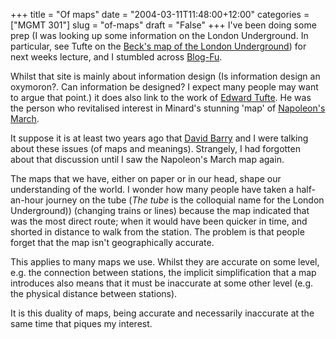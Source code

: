 +++
title = "Of maps"
date = "2004-03-11T11:48:00+12:00"
categories = ["MGMT 301"]
slug = "of-maps"
draft = "False"
+++
I've been doing some prep (I was looking up some information on the
London Underground. In particular, see Tufte on the [Beck's map of
the London
Underground](https://www.edwardtufte.com/bboard/q-and-a-fetch-msg?msg_id=00005W))
for next weeks lecture, and I stumbled across
[Blog-Fu](https://www.simiandesign.com/blog-fu/2004/01/information_design.php).

Whilst that site is mainly about information design (Is information
design an oxymoron?. Can information be designed? I expect many
people may want to argue that point.) it does also link to the work of
[Edward Tufte](https://www.edwardtufte.com/tufte/). He was the person
who revitalised interest in Minard's stunning 'map' of [Napoleon's
March](https://www.edwardtufte.com/tufte/minard).

It suppose it is at least two years ago that [David
Barry](https://www.geocities.com/drdavidbarry/) and I were talking about
these issues (of maps and meanings). Strangely, I had forgotten about
that discussion until I saw the Napoleon's March map again.

The maps that we have, either on paper or in our head, shape our
understanding of the world. I wonder how many people have taken a
half-an-hour journey on the tube (_The tube_ is the colloquial name
for the London Underground)) (changing trains or lines) because the
map indicated that was the most direct route; when it would have been
quicker in time, and shorted in distance to walk from the station.
The problem is that people forget that the map isn't geographically
accurate.

This applies to many maps we use. Whilst they are accurate on some
level, e.g. the connection between stations, the implicit
simplification that a map introduces also means that it must be
inaccurate at some other level (e.g. the physical distance between
stations).

It is this duality of maps, being accurate and necessarily
inaccurate at the same time that piques my interest.
